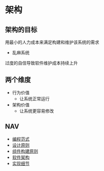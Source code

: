 # 架构

## 架构的目标

用最小的人力成本来满足构建和维护该系统的需求

- 乱麻系统

过度的自信导致软件维护成本持续上升

## 两个维度

- 行为价值
  - 让系统正常运行
- 架构价值
  - 让系统更容易修改

## NAV

- [编程范式](./编程范式.md)
- [设计原则](./设计原则.md)
- [组件构建原则](./组件构建原则.md)
- [软件架构](./软件架构.md)
- [实现细节](./实现细节.md)
